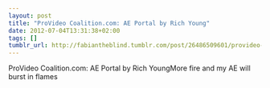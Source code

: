 ```yaml
---
layout: post
title: "ProVideo Coalition.com: AE Portal by Rich Young"
date: 2012-07-04T13:31:38+02:00
tags: []
tumblr_url: http://fabiantheblind.tumblr.com/post/26486509601/provideo-coalition-com-ae-portal-by-rich-young
---
```

ProVideo Coalition.com: AE Portal by Rich YoungMore fire and my AE will burst in flames
